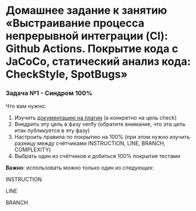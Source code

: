 # Домашнее задание к занятию «Выстраивание процесса непрерывной интеграции (CI): Github Actions. Покрытие кода с JaCoCo, статический анализ кода: CheckStyle, SpotBugs»

### Задача №1 - Синдром 100%

Что вам нужно:

1. Изучить [документацию на плагин](https://www.eclemma.org/jacoco/trunk/doc/maven.html) (а конкретно на цель check)
2. Внедрить эту цель в фазу verify (обратите внимание, что эта цель итак публикуется в эту фазу)
3. Настроить правила по покрытию на 100% (при этом нужно изучить разницу между счётчиками INSTRUCTION, LINE, BRANCH, COMPLEXITY)
4. Выбрать один из счётчиков и добиться 100% покрытия тестами

**Важно**: использовать можно только один из следующих:

INSTRUCTION

LINE

BRANCH
